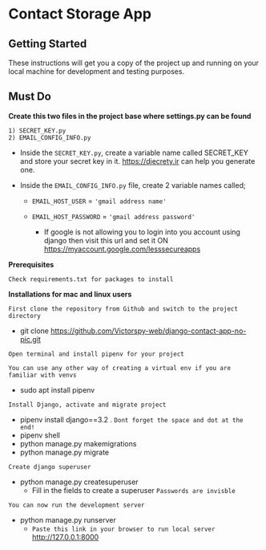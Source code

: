 # Contact Storage App


## Getting Started

These instructions will get you a copy of the project up and running on your local machine for development and testing purposes. 

## Must Do

**Create this two files in the project base where settings.py can be found**
```
1) SECRET_KEY.py 
2) EMAIL_CONFIG_INFO.py
```
* Inside the `SECRET_KEY.py`, create a variable name called SECRET_KEY and store your secret key in it. https://djecrety.ir can help you generate one.


* Inside the `EMAIL_CONFIG_INFO.py` file, create 2 variable names called;
  * `EMAIL_HOST_USER` = `'gmail address name'`
  * `EMAIL_HOST_PASSWORD` = `'gmail address password'`
  
    * If google is not allowing you to login into you account 
      using django then visit this url and set it ON
      https://myaccount.google.com/lesssecureapps

  
**Prerequisites**

```
Check requirements.txt for packages to install
```

**Installations for mac and linux users**

```
First clone the repository from Github and switch to the project directory
```

* git clone https://github.com/Victorspy-web/django-contact-app-no-pic.git


```
Open terminal and install pipenv for your project
```

`
You can use any other way of creating a virtual env if you are familiar with venvs
`

* sudo apt install pipenv

```
Install Django, activate and migrate project
```

* pipenv install django==3.2 . `Dont forget the space and dot at the end!`
* pipenv shell
* python manage.py makemigrations
* python manage.py migrate


```
Create django superuser
```

* python manage.py createsuperuser
    * Fill in the fields to create a superuser `Passwords are invisble`


```
You can now run the development server
```

* python manage.py runserver
    * `Paste this link in your browser to run local server` http://127.0.0.1:8000
